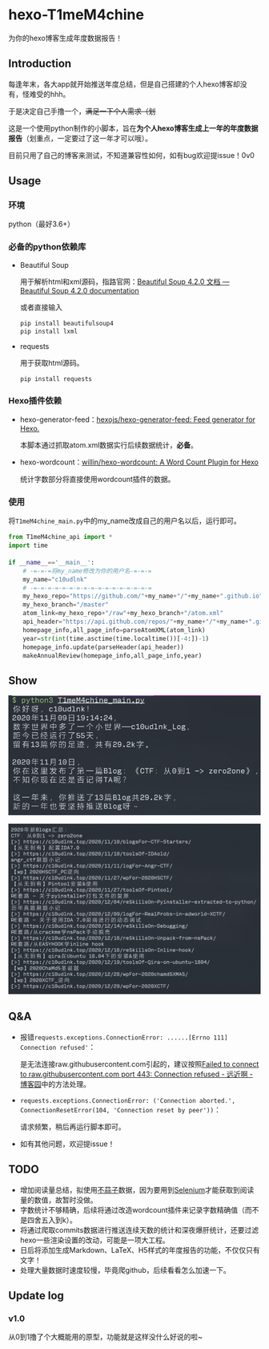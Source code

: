 # hexo-T1meM4chine

为你的hexo博客生成年度数据报告！

## Introduction

每逢年末，各大app就开始推送年度总结，但是自己搭建的个人hexo博客却没有，怪难受的hhh。

于是决定自己手撸一个，~~满足一下个人需求（划~~

这是一个使用python制作的小脚本，旨在**为个人hexo博客生成上一年的年度数据报告**（划重点，一定要过了这一年才可以哦）。

目前只用了自己的博客来测试，不知道兼容性如何，如有bug欢迎提issue！0v0

## Usage

### 环境

python（最好3.6+）

### 必备的python依赖库

- Beautiful Soup

  用于解析html和xml源码，指路官网：[Beautiful Soup 4.2.0 文档 — Beautiful Soup 4.2.0 documentation](https://www.crummy.com/software/BeautifulSoup/bs4/doc/index.zh.html#id5)

  或者直接输入

  ```shell
  pip install beautifulsoup4
  pip install lxml
  ```

- requests

  用于获取html源码。

  ```shell
  pip install requests
  ```

### Hexo插件依赖

- hexo-generator-feed：[hexojs/hexo-generator-feed: Feed generator for Hexo.](https://github.com/hexojs/hexo-generator-feed)

  本脚本通过抓取atom.xml数据实行后续数据统计，**必备**。

- hexo-wordcount：[willin/hexo-wordcount: A Word Count Plugin for Hexo](https://github.com/willin/hexo-wordcount)

  统计字数部分将直接使用wordcount插件的数据。

### 使用

将`T1meM4chine_main.py`中的my_name改成自己的用户名以后，运行即可。

```python
from T1meM4chine_api import *
import time

if __name__=='__main__':
    # -=-=-=将my_name修改为你的用户名-=-=-=
    my_name="c10udlnk"
    # -=-=-=-=-=-=-=-=-=-=-=-=-=-=-=-=-=
    my_hexo_repo="https://github.com/"+my_name+"/"+my_name+".github.io"
    my_hexo_branch="/master"
    atom_link=my_hexo_repo+"/raw"+my_hexo_branch+"/atom.xml"
    api_header="https://api.github.com/repos/"+my_name+"/"+my_name+".github.io"
    homepage_info,all_page_info=parseAtomXML(atom_link)
    year=str(int(time.asctime(time.localtime())[-4:])-1)
    homepage_info.update(parseHeader(api_header))
    makeAnnualReview(homepage_info,all_page_info,year)
```

## Show

![image-20210104162551015](README/image-20210104162551015.png)

![image-20210104162531607](README/image-20210104162531607.png)

## Q&A

- 报错`requests.exceptions.ConnectionError: ......[Errno 111] Connection refused'`：

  是无法连接raw.githubusercontent.com引起的，建议按照[Failed to connect to raw.githubusercontent.com port 443: Connection refused - 远近啊 - 博客园](https://www.cnblogs.com/Dylansuns/p/12309847.html)中的方法处理。

- `requests.exceptions.ConnectionError: ('Connection aborted.', ConnectionResetError(104, 'Connection reset by peer'))`：

  请求频繁，稍后再运行脚本即可。

- 如有其他问题，欢迎提issue！

## TODO

- 增加阅读量总结，拟使用[不蒜子](http://ibruce.info/2015/04/04/busuanzi/)数据，因为要用到[Selenium](https://zhuanlan.zhihu.com/p/111859925)才能获取到阅读量的数值，故暂时没做。
- 字数统计不够精确，后续将通过改造wordcount插件来记录字数精确值（而不是四舍五入到k）。
- 将通过爬取commits数据进行推送连续天数的统计和深夜爆肝统计，还要过滤hexo一些渲染设置的改动，可能是一项大工程。
- 日后将添加生成Markdown、LaTeX、H5样式的年度报告的功能，不仅仅只有文字！
- 处理大量数据时速度较慢，毕竟爬github，后续看看怎么加速一下。

## Update log

### v1.0

从0到1撸了个大概能用的原型，功能就是这样没什么好说的啦~

